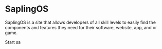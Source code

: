 # SaplingOS
SaplingOS is a site that allows developers of all skill levels to easily find the components and features they need for their software, website, app, and or game.

Start sa
